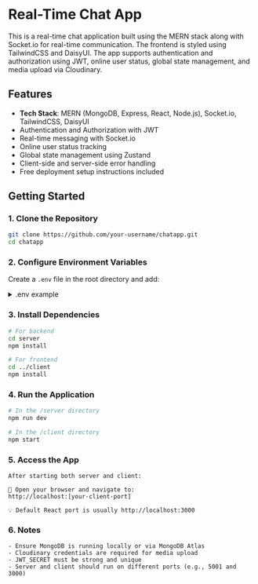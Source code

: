 # Real-Time Chat App

This is a real-time chat application built using the MERN stack along with Socket.io for real-time communication. The frontend is styled using TailwindCSS and DaisyUI. The app supports authentication and authorization using JWT, online user status, global state management, and media upload via Cloudinary.

## Features

- **Tech Stack**: MERN (MongoDB, Express, React, Node.js), Socket.io, TailwindCSS, DaisyUI  
- Authentication and Authorization with JWT  
- Real-time messaging with Socket.io  
- Online user status tracking  
- Global state management using Zustand  
- Client-side and server-side error handling  
- Free deployment setup instructions included  


## Getting Started

### 1. Clone the Repository

```bash
git clone https://github.com/your-username/chatapp.git
cd chatapp
```

### 2. Configure Environment Variables

Create a `.env` file in the root directory and add:

<details>
<summary>.env example</summary>

```env
MONGODB_URI=your_mongodb_connection_string
PORT=5001
JWT_SECRET=your_jwt_secret

CLOUDINARY_CLOUD_NAME=your_cloudinary_name
CLOUDINARY_API_KEY=your_cloudinary_key
CLOUDINARY_API_SECRET=your_cloudinary_secret

NODE_ENV=development
```
</details>

### 3. Install Dependencies

```bash
# For backend
cd server
npm install

# For frontend
cd ../client
npm install
```

### 4. Run the Application

```bash
# In the /server directory
npm run dev

# In the /client directory
npm start
```

### 5. Access the App

```text
After starting both server and client:

🔗 Open your browser and navigate to:
http://localhost:[your-client-port]

💡 Default React port is usually http://localhost:3000
```

### 6. Notes

```text
- Ensure MongoDB is running locally or via MongoDB Atlas
- Cloudinary credentials are required for media upload
- JWT_SECRET must be strong and unique
- Server and client should run on different ports (e.g., 5001 and 3000)
```
